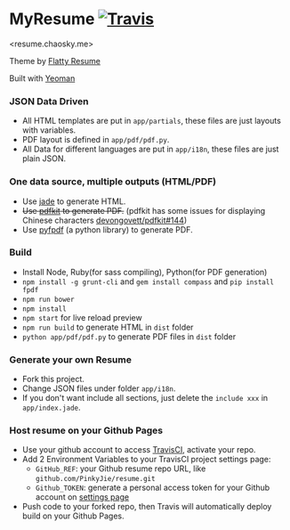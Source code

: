 MyResume [![Travis](https://travis-ci.org/chaoskyme/resume.svg)](https://travis-ci.org/chaoskyme/resume)
========

<resume.chaosky.me>

Theme by [Flatty Resume](http://amindiary.com/demo/flatty-cv/)

Built with [Yeoman](http://yeoman.io/)


### JSON Data Driven

* All HTML templates are put in `app/partials`, these files are just layouts with variables.
* PDF layout is defined in `app/pdf/pdf.py`.
* All Data for different languages are put in `app/i18n`, these files are just plain JSON.

### One data source, multiple outputs (HTML/PDF)

* Use [jade](https://github.com/jadejs/jade) to generate HTML.
* <del>Use [pdfkit](https://github.com/devongovett/pdfkit) to generate PDF.</del> (pdfkit has some issues for displaying Chinese characters [devongovett/pdfkit#144](https://github.com/devongovett/pdfkit/issues/114))
* Use [pyfpdf](https://github.com/reingart/pyfpdf) (a python library) to generate PDF.

### Build

* Install Node, Ruby(for sass compiling), Python(for PDF generation)
* `npm install -g grunt-cli` and `gem install compass` and `pip install fpdf`
* `npm run bower`
* `npm install`
* `npm start` for live reload preview
* `npm run build` to generate HTML in `dist` folder
* `python app/pdf/pdf.py` to generate PDF files in `dist` folder

### Generate your own Resume

* Fork this project.
* Change JSON files under folder `app/i18n`.
* If you don't want include all sections, just delete the `include xxx` in `app/index.jade`.

### Host resume on your Github Pages

* Use your github account to access [TravisCI](https://travis-ci.org/), activate your repo.
* Add 2 Environment Variables to your TravisCI project settings page:
    * `GitHub_REF`: your Github resume repo URL, like `github.com/PinkyJie/resume.git`
    * `Github_TOKEN`: generate a personal access token for your Github account on [settings page](https://github.com/settings/tokens)
* Push code to your forked repo, then Travis will automatically deploy build on your Github Pages.
